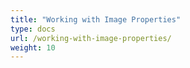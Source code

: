 ```yaml
---
title: "Working with Image Properties"
type: docs
url: /working-with-image-properties/
weight: 10
---
```


